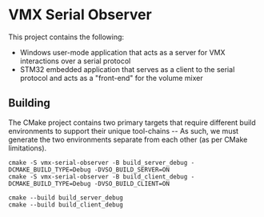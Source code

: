# VMX Serial Observer

This project contains the following:
- Windows user-mode application that acts as a server for VMX interactions over a serial protocol
- STM32 embedded application that serves as a client to the serial protocol and acts as a "front-end" for the volume mixer

## Building

The CMake project contains two primary targets that require different build environments to support their unique tool-chains -- As such, we must generate the two environments separate from each other (as per CMake limitations).

```console
cmake -S vmx-serial-observer -B build_server_debug -DCMAKE_BUILD_TYPE=Debug -DVSO_BUILD_SERVER=ON
cmake -S vmx-serial-observer -B build_client_debug -DCMAKE_BUILD_TYPE=Debug -DVSO_BUILD_CLIENT=ON

cmake --build build_server_debug
cmake --build build_client_debug
```
